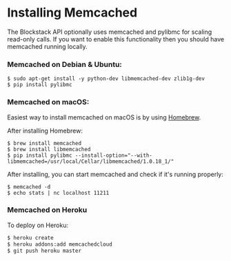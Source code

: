 Installing Memcached
=======

The Blockstack API optionally uses memcached and pylibmc for scaling read-only
calls. If you want to enable this functionality then you should have memcached
running locally.

### Memcached on Debian & Ubuntu:

```
$ sudo apt-get install -y python-dev libmemcached-dev zlib1g-dev
$ pip install pylibmc
```

### Memcached on macOS:

Easiest way to install memcached on macOS is by using [Homebrew](https://brew.sh/).

After installing Homebrew:

```
$ brew install memcached
$ brew install libmemcached
$ pip install pylibmc --install-option="--with-libmemcached=/usr/local/Cellar/libmemcached/1.0.18_1/"
```

After installing, you can start memcached and check if it's running properly:

```
$ memcached -d
$ echo stats | nc localhost 11211
```

### Memcached on Heroku

To deploy on Heroku:

```bash
$ heroku create
$ heroku addons:add memcachedcloud
$ git push heroku master
```
